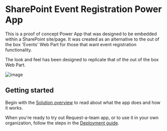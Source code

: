 # SharePoint Event Registration Power App
This is a proof of concept Power App that was designed to be embedded within a SharePoint site/page. It was created as an alternative to the out of the box 'Events' Web Part for those that want event registration functionality.

The look and feel has been designed to replicate that of the out of the box Web Part.

![image](https://user-images.githubusercontent.com/12395485/130237967-627e66c6-9ad3-4991-b14a-ced7e1207f21.png)

## Getting started

Begin with the [Solution overview](https://github.com/OfficeDev/microsoft-teams-apps-requestateam/wiki/Solution-overview) to read about what the app does and how it works.

When you're ready to try out Request-a-team app, or to use it in your own organization, follow the steps in the [Deployment guide](https://github.com/OfficeDev/microsoft-teams-apps-requestateam/wiki/Deployment-guide).
